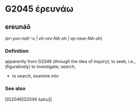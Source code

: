 # G2045 ἐρευνάω

## ereunáō

_(er-yoo-nah'-o | eh-rev-NA-oh | ay-rave-NA-oh)_

### Definition

apparently from G2046 (through the idea of inquiry); to seek, i.e., (figuratively) to investigate; search; 

- to search, examine into

### See also

[[G2046|G2046 ἐρέω]]
